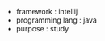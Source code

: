 <ul>
  <li>framework : intellij</li>
  <li>programming lang : java</li>
  <li>purpose : study</li>
</ul>
